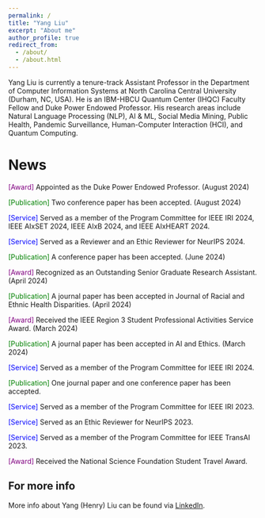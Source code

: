 ```yaml
---
permalink: /
title: "Yang Liu"
excerpt: "About me"
author_profile: true
redirect_from: 
  - /about/
  - /about.html
---
```

Yang Liu is currently a tenure-track Assistant Professor in the Department of Computer Information Systems at North Carolina Central University (Durham, NC, USA). He is an IBM-HBCU Quantum Center (IHQC) Faculty Fellow and Duke Power Endowed Professor. His research areas include Natural Language Processing (NLP), AI & ML, Social Media Mining, Public Health, Pandemic Surveillance, Human-Computer Interaction (HCI), and Quantum Computing. 


News
======
<html>
<head>
    <style>
        .service {
            color: blue;
        }
        .award {
            color: purple;
        }
      .publication {
            color: green;
        }
    </style>
</head>
<body>
<p> <span class="award">[Award]</span> Appointed as the Duke Power Endowed Professor. (August 2024)</p>
<p> <span class="publication">[Publication]</span> Two conference paper has been accepted. (August 2024)</p>
<p> <span class="service">[Service]</span> Served as a member of the Program Committee for IEEE IRI 2024, IEEE AIxSET 2024, IEEE AIxB 2024, and IEEE AIxHEART 2024.</p>
<p> <span class="service">[Service]</span> Served as a Reviewer and an Ethic Reviewer for NeurIPS 2024.</p>
<p> <span class="publication">[Publication]</span> A conference paper has been accepted. (June 2024)</p>
<p> <span class="award">[Award]</span> Recognized as an Outstanding Senior Graduate Research Assistant. (April 2024)</p>
<p> <span class="publication">[Publication]</span> A journal paper has been accepted in Journal of Racial and Ethnic Health Disparities. (April 2024)</p>
<p> <span class="award">[Award]</span> Received the IEEE Region 3 Student Professional Activities Service Award. (March 2024)</p>
<p> <span class="publication">[Publication]</span> A journal paper has been accepted in AI and Ethics. (March 2024)</p>
<p> <span class="service">[Service]</span> Served as a member of the Program Committee for IEEE IRI 2024.</p>
<p> <span class="publication">[Publication]</span> One journal paper and one conference paper has been accepted.</p>
<p> <span class="service">[Service]</span> Served as a member of the Program Committee for IEEE IRI 2023.</p>
<p> <span class="service">[Service]</span> Served as an Ethic Reviewer for NeurIPS 2023.</p>
<p> <span class="service">[Service]</span> Served as a member of the Program Committee for IEEE TransAI 2023.</p>
<p> <span class="award">[Award]</span> Received the National Science Foundation Student Travel Award.</p>

</body>
</html>


For more info
------
More info about Yang (Henry) Liu can be found via [LinkedIn](https://www.linkedin.com/in/yang-liu-575673185/). 
 
